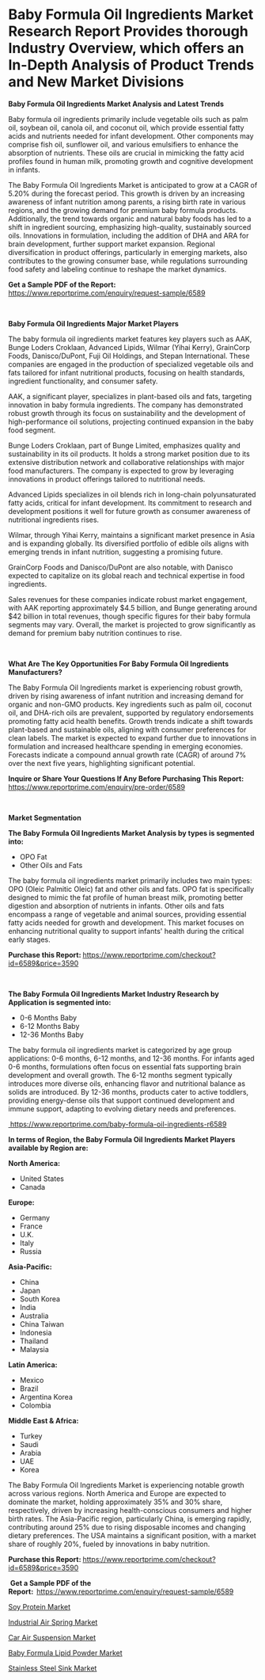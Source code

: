 <p><h1>Baby Formula Oil Ingredients Market Research Report Provides thorough Industry Overview, which offers an In-Depth Analysis of Product Trends and New Market Divisions</h1></p><p><strong>Baby Formula Oil Ingredients Market Analysis and Latest Trends</strong></p>
<p><p>Baby formula oil ingredients primarily include vegetable oils such as palm oil, soybean oil, canola oil, and coconut oil, which provide essential fatty acids and nutrients needed for infant development. Other components may comprise fish oil, sunflower oil, and various emulsifiers to enhance the absorption of nutrients. These oils are crucial in mimicking the fatty acid profiles found in human milk, promoting growth and cognitive development in infants.</p><p>The Baby Formula Oil Ingredients Market is anticipated to grow at a CAGR of 5.20% during the forecast period. This growth is driven by an increasing awareness of infant nutrition among parents, a rising birth rate in various regions, and the growing demand for premium baby formula products. Additionally, the trend towards organic and natural baby foods has led to a shift in ingredient sourcing, emphasizing high-quality, sustainably sourced oils. Innovations in formulation, including the addition of DHA and ARA for brain development, further support market expansion. Regional diversification in product offerings, particularly in emerging markets, also contributes to the growing consumer base, while regulations surrounding food safety and labeling continue to reshape the market dynamics.</p></p>
<p><strong>Get a Sample PDF of the Report:&nbsp;</strong> <a href="https://www.reportprime.com/enquiry/request-sample/6589">https://www.reportprime.com/enquiry/request-sample/6589</a></p>
<p>&nbsp;</p>
<p><strong>Baby Formula Oil Ingredients Major Market Players</strong></p>
<p><p>The baby formula oil ingredients market features key players such as AAK, Bunge Loders Croklaan, Advanced Lipids, Wilmar (Yihai Kerry), GrainCorp Foods, Danisco/DuPont, Fuji Oil Holdings, and Stepan International. These companies are engaged in the production of specialized vegetable oils and fats tailored for infant nutritional products, focusing on health standards, ingredient functionality, and consumer safety.</p><p>AAK, a significant player, specializes in plant-based oils and fats, targeting innovation in baby formula ingredients. The company has demonstrated robust growth through its focus on sustainability and the development of high-performance oil solutions, projecting continued expansion in the baby food segment.</p><p>Bunge Loders Croklaan, part of Bunge Limited, emphasizes quality and sustainability in its oil products. It holds a strong market position due to its extensive distribution network and collaborative relationships with major food manufacturers. The company is expected to grow by leveraging innovations in product offerings tailored to nutritional needs.</p><p>Advanced Lipids specializes in oil blends rich in long-chain polyunsaturated fatty acids, critical for infant development. Its commitment to research and development positions it well for future growth as consumer awareness of nutritional ingredients rises.</p><p>Wilmar, through Yihai Kerry, maintains a significant market presence in Asia and is expanding globally. Its diversified portfolio of edible oils aligns with emerging trends in infant nutrition, suggesting a promising future.</p><p>GrainCorp Foods and Danisco/DuPont are also notable, with Danisco expected to capitalize on its global reach and technical expertise in food ingredients.</p><p>Sales revenues for these companies indicate robust market engagement, with AAK reporting approximately $4.5 billion, and Bunge generating around $42 billion in total revenues, though specific figures for their baby formula segments may vary. Overall, the market is projected to grow significantly as demand for premium baby nutrition continues to rise.</p></p>
<p>&nbsp;</p>
<p><strong>What Are The Key Opportunities For Baby Formula Oil Ingredients Manufacturers?</strong></p>
<p><p>The Baby Formula Oil Ingredients market is experiencing robust growth, driven by rising awareness of infant nutrition and increasing demand for organic and non-GMO products. Key ingredients such as palm oil, coconut oil, and DHA-rich oils are prevalent, supported by regulatory endorsements promoting fatty acid health benefits. Growth trends indicate a shift towards plant-based and sustainable oils, aligning with consumer preferences for clean labels. The market is expected to expand further due to innovations in formulation and increased healthcare spending in emerging economies. Forecasts indicate a compound annual growth rate (CAGR) of around 7% over the next five years, highlighting significant potential.</p></p>
<p><strong>Inquire or Share Your Questions If Any Before Purchasing This Report:</strong> <a href="https://www.reportprime.com/enquiry/pre-order/6589">https://www.reportprime.com/enquiry/pre-order/6589</a></p>
<p>&nbsp;</p>
<p><strong>Market Segmentation</strong></p>
<p><strong>The Baby Formula Oil Ingredients Market Analysis by types is segmented into:</strong></p>
<p><ul><li>OPO Fat</li><li>Other Oils and Fats</li></ul></p>
<p><p>The baby formula oil ingredients market primarily includes two main types: OPO (Oleic Palmitic Oleic) fat and other oils and fats. OPO fat is specifically designed to mimic the fat profile of human breast milk, promoting better digestion and absorption of nutrients in infants. Other oils and fats encompass a range of vegetable and animal sources, providing essential fatty acids needed for growth and development. This market focuses on enhancing nutritional quality to support infants' health during the critical early stages.</p></p>
<p><strong>Purchase this Report:&nbsp;</strong><a href="https://www.reportprime.com/checkout?id=6589&price=3590">https://www.reportprime.com/checkout?id=6589&price=3590</a></p>
<p>&nbsp;</p>
<p><strong>The Baby Formula Oil Ingredients Market Industry Research by Application is segmented into:</strong></p>
<p><ul><li>0-6 Months Baby</li><li>6-12 Months Baby</li><li>12-36 Months Baby</li></ul></p>
<p><p>The baby formula oil ingredients market is categorized by age group applications: 0-6 months, 6-12 months, and 12-36 months. For infants aged 0-6 months, formulations often focus on essential fats supporting brain development and overall growth. The 6-12 months segment typically introduces more diverse oils, enhancing flavor and nutritional balance as solids are introduced. By 12-36 months, products cater to active toddlers, providing energy-dense oils that support continued development and immune support, adapting to evolving dietary needs and preferences.</p></p>
<p><a href="https://www.reportprime.com/baby-formula-oil-ingredients-r6589">&nbsp;https://www.reportprime.com/baby-formula-oil-ingredients-r6589</a></p>
<p><strong>In terms of Region, the Baby Formula Oil Ingredients Market Players available by Region are:</strong></p>
<p>
    <p> <strong> North America: </strong>
        <ul>
            <li>United States</li>
            <li>Canada</li>
        </ul>
        </p> 
    <p> <strong> Europe: </strong>
        <ul>
            <li>Germany</li>
            <li>France</li>
            <li>U.K.</li>
            <li>Italy</li>
            <li>Russia</li>
        </ul>
        </p> 
    <p> <strong> Asia-Pacific: </strong>
        <ul>
            <li>China</li>
            <li>Japan</li>
            <li>South Korea</li>
            <li>India</li>
            <li>Australia</li>
            <li>China Taiwan</li>
            <li>Indonesia</li>
            <li>Thailand</li>
            <li>Malaysia</li>
        </ul>
        </p> 
    <p> <strong> Latin America: </strong>
        <ul>
            <li>Mexico</li>
            <li>Brazil</li>
            <li>Argentina Korea</li>
            <li>Colombia</li>
        </ul>
        </p> 
    <p> <strong> Middle East & Africa: </strong>
        <ul>
            <li>Turkey</li>
            <li>Saudi</li>
            <li>Arabia</li>
            <li>UAE</li>
            <li>Korea</li>
        </ul>
    </p>
    </p>
<p><p>The Baby Formula Oil Ingredients Market is experiencing notable growth across various regions. North America and Europe are expected to dominate the market, holding approximately 35% and 30% share, respectively, driven by increasing health-conscious consumers and higher birth rates. The Asia-Pacific region, particularly China, is emerging rapidly, contributing around 25% due to rising disposable incomes and changing dietary preferences. The USA maintains a significant position, with a market share of roughly 20%, fueled by innovations in baby nutrition.</p></p>
<p><strong>Purchase this Report: </strong><a href="https://www.reportprime.com/checkout?id=6589&price=3590">https://www.reportprime.com/checkout?id=6589&price=3590</a></p>
<p>&nbsp;<strong>Get a Sample PDF of the Report:&nbsp;&nbsp;</strong><a href="https://www.reportprime.com/enquiry/request-sample/6589">https://www.reportprime.com/enquiry/request-sample/6589</a></p>
<p><strong></strong></p>
<p><p><a href="https://www.linkedin.com/pulse/soy-protein-market2024-2031-industry-insights-investment-opportunities-qt8nf?trackingId=ptaCO86iTrqcOjs42idjQg%3D%3D">Soy Protein Market</a></p><p><a href="https://issuu.com/reportprime-2/docs/industrial-air-spring-market-size-2_d2bd2464b14b33">Industrial Air Spring Market</a></p><p><a href="https://issuu.com/reportprime-2/docs/car-air-suspension-market-size-2030_47dcbeebb5a81c">Car Air Suspension Market</a></p><p><a href="https://github.com/LaurenHoover80/Market-Research-Report-List-1/blob/main/baby-formula-lipid-powder-market.md">Baby Formula Lipid Powder Market</a></p><p><a href="https://www.linkedin.com/pulse/charting-future-comprehensive-analysis-global-stainless-steel-qsh1e?trackingId=hPdYYfh4TzuprMOl1UZo9A%3D%3D">Stainless Steel Sink Market</a></p></p>